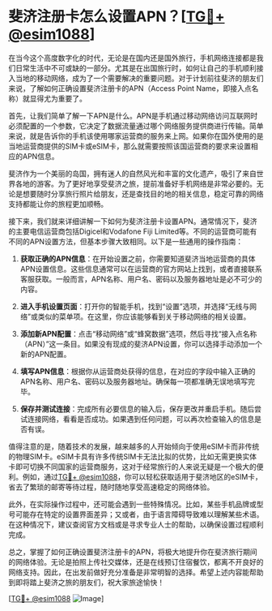 # 斐济注册卡怎么设置APN？[[TG💪+ @esim1088](https://t.me/s/esim1088)]

在当今这个高度数字化的时代，无论是在国内还是国外旅行，手机网络连接都是我们日常生活中不可或缺的一部分。尤其是在出国旅行时，如何让自己的手机顺利接入当地的移动网络，成为了一个需要解决的重要问题。对于计划前往斐济的朋友们来说，了解如何正确设置斐济注册卡的APN（Access Point Name，即接入点名称）就显得尤为重要了。

首先，让我们简单了解一下APN是什么。APN是手机通过移动网络访问互联网时必须配置的一个参数，它决定了数据流量通过哪个网络服务提供商进行传输。简单来说，就是告诉你的手机该使用哪家运营商的服务来上网。如果你在国外使用的是当地运营商提供的SIM卡或eSIM卡，那么就需要按照该国运营商的要求来设置相应的APN信息。

斐济作为一个美丽的岛国，拥有迷人的自然风光和丰富的文化遗产，吸引了来自世界各地的游客。为了更好地享受斐济之旅，提前准备好手机网络是非常必要的。无论是想要随时分享旅行照片给朋友，还是查找目的地的相关信息，稳定可靠的网络支持都能让你的旅程更加顺畅。

接下来，我们就来详细讲解一下如何为斐济注册卡设置APN。通常情况下，斐济的主要电信运营商包括Digicel和Vodafone Fiji Limited等。不同的运营商可能有不同的APN设置方法，但基本步骤大致相同。以下是一些通用的操作指南：

1. **获取正确的APN信息**：在开始设置之前，你需要知道斐济当地运营商的具体APN设置信息。这些信息通常可以在运营商的官方网站上找到，或者直接联系客服获取。一般而言，APN名称、用户名、密码以及服务器地址是必不可少的内容。

2. **进入手机设置页面**：打开你的智能手机，找到“设置”选项，并选择“无线与网络”或类似的菜单项。在这里，你应该能够看到关于移动网络的相关设置。

3. **添加新APN配置**：点击“移动网络”或“蜂窝数据”选项，然后寻找“接入点名称（APN）”这一条目。如果没有现成的斐济APN设置，你可以选择手动添加一个新的APN配置。

4. **填写APN信息**：根据你从运营商处获得的信息，在对应的字段中输入正确的APN名称、用户名、密码以及服务器地址。确保每一项都准确无误地填写完毕。

5. **保存并测试连接**：完成所有必要信息的输入后，保存更改并重启手机。随后尝试连接网络，看看是否成功。如果遇到任何问题，可以再次检查输入的信息是否有误。

值得注意的是，随着技术的发展，越来越多的人开始倾向于使用eSIM卡而非传统的物理SIM卡。eSIM卡具有许多传统SIM卡无法比拟的优势，比如无需更换实体卡即可切换不同国家的运营商服务，这对于经常旅行的人来说无疑是一个极大的便利。例如，通过[TG💪+ @esim1088](https://t.me/s/esim1088)，你可以轻松获取适用于斐济地区的eSIM卡，省去了繁琐的邮寄等待过程，随时随地享受高速稳定的网络体验。

此外，在实际操作过程中，还可能会遇到一些特殊情况。比如，某些手机品牌或型号可能存在特定的设置界面差异；又或者，由于语言障碍导致难以理解某些术语。在这种情况下，建议查阅官方文档或是寻求专业人士的帮助，以确保设置过程顺利完成。

总之，掌握了如何正确设置斐济注册卡的APN，将极大地提升你在斐济旅行期间的网络体验。无论是拍照上传社交媒体，还是在线预订住宿餐饮，都离不开良好的网络支持。因此，在出发前做好充分准备是非常明智的选择。希望上述内容能帮助到即将踏上斐济之旅的朋友们，祝大家旅途愉快！

[[TG💪+ @esim1088](https://t.me/s/esim1088) ![Image](https://i.postimg.cc/4NQfJmqS/Snipaste-2025-05-13-00-14-12.png)]